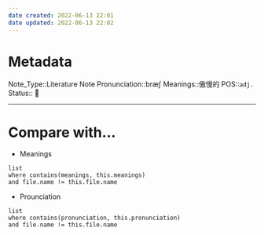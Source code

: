 ```yaml
---
date created: 2022-06-13 22:01
date updated: 2022-06-13 22:02
---
```


# Metadata

Note_Type::Literature Note
Pronunciation::bræʃ
Meanings::傲慢的
POS::`adj.`
Status:: 👶

---

# Compare with...

- Meanings

```dataview
list
where contains(meanings, this.meanings)
and file.name != this.file.name
```

- Prounciation

```dataview
list
where contains(pronunciation, this.pronunciation)
and file.name != this.file.name
```
